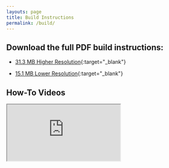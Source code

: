 ```yaml
---
layouts: page
title: Build Instructions
permalink: /build/
---
```


## Download the full PDF build instructions:

- [31.3 MB Higher Resolution](/assets/build/Q-Tune-Build-Instructions.pdf){:target="_blank"}

- [15.1 MB Lower Resolution](/assets/build/Q-Tune-Build-Instructions-Lower-Res.pdf){:target="_blank"}

## How-To Videos

<div class="embed-container">
  <iframe
    src="https://www.youtube.com/embed/bvPk-TBj-Ws"
    allowfullscreen>
  </iframe>
</div>
